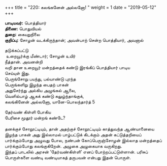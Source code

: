 ﻿+++
title = "220: கலங்கனேன் அல்லனோ!  "
weight = 1
date = "2019-05-12"
+++

**பாடியவர்:** பொத்தியார்  
**திணை:** பொதுவியல்  
**துறை:** கையறுநிலை  
**குறிப்பு:** சோழன் வடக்கிருந்தான்; அவன்பாற் சென்ற பொத்தியார், அவனால்  
  
தடுக்கப்பட்டு  
 உறையூர்க்கு மீண்டார்; சோழன் உயிர்  
நீத்தான். அவனன்றி  
வறி தான உறையூர் மன்றத்தைக் கண்டு இரங்கிப் பொத்தியார் பாடிய  
செய்யுள் இது.  
பெருங்சோறு பயந்து, பல்யாண்டு புரந்த  
பெருங்களிறு இழந்த பைதற் பாகன்  
அதுசேர்ந்து அல்கிய அழுங்கல் ஆலை,  
வெளில்பாழ் ஆகக் கண்டு கலுழ்ந்தாங்குக்,  
கலங்கினேன் அல்லனோ, யானே-பொலந்தார்த் 5  
  
தேர்வண் கிள்ளி போகிய  
பேரிசை மூதூர் மன்றங் கண்டே?  
   
தனக்குச் சோறூட்டியும், தான் அதற்குச் சோறூட்டியும் காத்துவந்த ஆண்யானையை இழந்த பாகன் அது இல்லாமல் பாழ்பட்டுக் கிடக்கும் அதன் கட்டுத்தறியைப் பார்க்கும்போது அழுவது போல, நண்பன் கோப்பெருஞ்சோழன் இல்லாத மன்றத்தைப் பார்க்கும்போது கலங்குகிறேன். அழுகை அழுகையாக வருகிறது.  
இந்தப் பாடலில் அரசன் ‘தேர்வண்கிள்ளி’ எனப் போற்றப்பட்டுள்ளான். பரிசுப் பொருள்களை வண்டி வண்டியாகத் தருபவன் என்பது இதன் பொருள்.  

